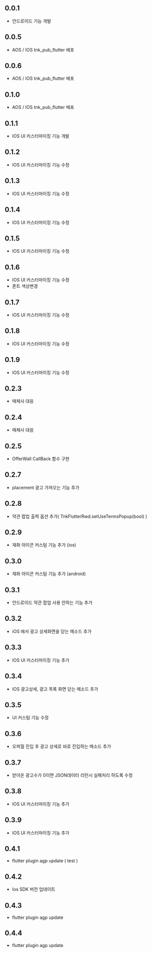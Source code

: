 ## 0.0.1
* 안드로이드 기능 개발
## 0.0.5
* AOS / IOS tnk_pub_flutter 배포
## 0.0.6
* AOS / IOS tnk_pub_flutter 배포
## 0.1.0
* AOS / IOS tnk_pub_flutter 배포
## 0.1.1
* IOS UI 커스터마이징 기능 개발
## 0.1.2
* IOS UI 커스터마이징 기능 수정
## 0.1.3
* IOS UI 커스터마이징 기능 수정
## 0.1.4
* IOS UI 커스터마이징 기능 수정
## 0.1.5
* IOS UI 커스터마이징 기능 수정
## 0.1.6
* IOS UI 커스터마이징 기능 수정
* 폰트 색상변경 
## 0.1.7
* IOS UI 커스터마이징 기능 수정
## 0.1.8
* IOS UI 커스터마이징 기능 수정
## 0.1.9
* IOS UI 커스터마이징 기능 수정
## 0.2.3
* 매체사 대응
## 0.2.4
* 매체사 대응
## 0.2.5
* OfferWall CallBack 함수 구현
## 0.2.7
* placement 광고 가져오는 기능 추가
## 0.2.8
* 약관 팝업 출력 옵션 추가( TnkFlutterRwd.setUseTermsPopup(bool) )
## 0.2.9
* 재화 아이콘 커스텀 기능 추가 (ios)
## 0.3.0
* 재화 아이콘 커스텀 기능 추가 (android)
## 0.3.1
* 안드로이드 약관 팝업 사용 안하는 기능 추가
## 0.3.2
* iOS 에서 광고 상세화면을 닫는 메소드 추가
## 0.3.3
* IOS UI 커스터마이징 기능 추가
## 0.3.4
* IOS 광고상세, 광고 목록 화면 닫는 메소드 추가
## 0.3.5
* UI 커스텀 기능 수정
## 0.3.6
* 오퍼월 진입 후 광고 상세로 바로 진입하는 메소드 추가 
## 0.3.7
* 받아온 광고수가 0이면 JSON데이터 리턴시 실패처리 하도록 수정
## 0.3.8
* IOS UI 커스터마이징 기능 추가
## 0.3.9
* IOS UI 커스터마이징 기능 추가
## 0.4.1
* flutter plugin agp update ( test )
## 0.4.2
* Ios SDK 버전 업데이트
## 0.4.3
* flutter plugin agp update
## 0.4.4
* flutter plugin agp update
